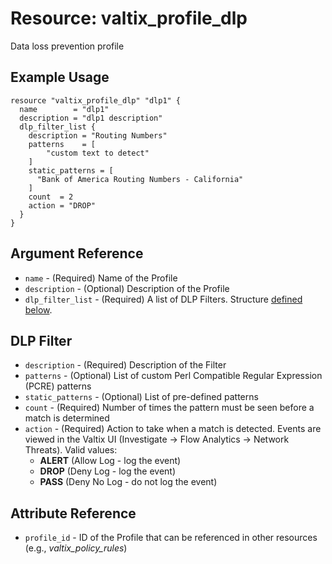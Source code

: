 # Resource: valtix_profile_dlp
Data loss prevention profile

## Example Usage
```hcl
resource "valtix_profile_dlp" "dlp1" {
  name        = "dlp1"
  description = "dlp1 description"
  dlp_filter_list {
    description = "Routing Numbers"
    patterns    = [
        "custom text to detect"
    ]
    static_patterns = [
      "Bank of America Routing Numbers - California"
    ]
    count  = 2
    action = "DROP"
  }
}
```

## Argument Reference
* `name` - (Required) Name of the Profile
* `description` - (Optional) Description of the Profile
* `dlp_filter_list` - (Required) A list of DLP Filters. Structure [defined below](#dlp-filter).

## DLP Filter
* `description` - (Required) Description of the Filter
* `patterns` - (Optional) List of custom Perl Compatible Regular Expression (PCRE) patterns 
* `static_patterns` - (Optional) List of pre-defined patterns
* `count` - (Required) Number of times the pattern must be seen before a match is determined
* `action` - (Required) Action to take when a match is detected. Events are viewed in the Valtix UI (Investigate -> Flow Analytics -> Network Threats). Valid values:
    * **ALERT** (Allow Log - log the event)
    * **DROP** (Deny Log - log the event)
    * **PASS** (Deny No Log - do not log the event)

## Attribute Reference
* `profile_id` - ID of the Profile that can be referenced in other resources (e.g., *valtix_policy_rules*)
